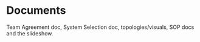 # Documents
Team Agreement doc, System Selection doc, topologies/visuals, SOP docs and the slideshow.
